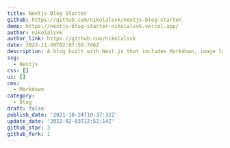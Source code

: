 ```yaml
---
title: Nextjs Blog Starter
github: https://github.com/nikolalsvk/nextjs-blog-starter
demo: https://nextjs-blog-starter-nikolalsvk.vercel.app/
author: nikolalsvk
author_link: https://github.com/nikolalsvk
date: 2023-11-30T02:07:50.746Z
description: A blog built with Next.js that includes Markdown, image loading, sitemap, etc
ssg:
  - Nextjs
css: []
ui: []
cms:
  - Markdown
category:
  - Blog
draft: false
publish_date: '2021-10-24T10:37:32Z'
update_date: '2022-02-03T12:52:14Z'
github_star: 3
github_fork: 1
---
```

